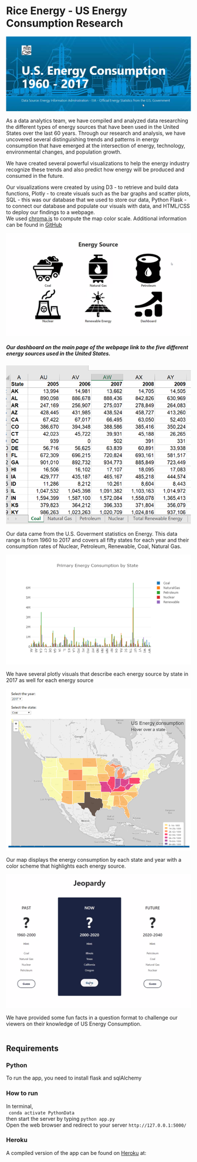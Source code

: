 # Rice Energy - US Energy Consumption Research

![Title](readme_pics/title_pic.PNG)

As a data analytics team, we have compiled and analyzed data researching the different types of energy sources that have been used in the United States over the last 60 years. Through our research and analysis, we have uncovered several distinguishing trends and patterns in energy consumption that have emerged at the intersection of energy, technology, environmental changes, and population growth. 

We have created several powerful visualizations to help the energy industry recognize these trends and also predict how energy will be produced and consumed in the future. 

Our visualizations were created by using D3 - to retrieve and build data functions, Plotly - to create visuals such as the bar graphs and scatter plots, SQL - this was our database that we used to store our data, Python Flask - to connect our database and populate our visuals with data, and HTML/CSS to deploy our findings to a webpage.  
We used [chroma.js](https://vis4.net/chromajs/) to compute the map color scale. Additional information can be found in [GitHub](https://github.com/gka/chroma.js) 

![Main](readme_pics/main_energy.PNG)

##### Our dashboard on the main page of the webpage link to the five different energy sources used in the United States. 

![excel](readme_pics/excel_add.PNG)

Our data came from the U.S. Goverment statistics on Energy. This data range is from 1960 to 2017 and covers all fifty states for each year and their consumption rates of Nuclear, Petroleum, Renewable, Coal, Natural Gas. 

![energygraph](readme_pics/primary_energy.PNG)

We have several plotly visuals that describe each energy source by state in 2017 as well for each energy source

![map](readme_pics/map_pic.PNG)

Our map displays the energy consumption by each state and year with a color scheme that highlights each energy source. 

![Questions](readme_pics/questions_add.PNG)

We have provided some fun facts in a question format to challenge our viewers on their knowledge of US Energy Consumption.
<br><br>
## Requirements
### Python
To run the app, you need to install flask and sqlAlchemy
<br>
### How to run
In terminal, <br>
``` conda activate PythonData``` <br>
then start the server by typing ```python app.py```<br>
Open the web browser and redirect to your server ```http://127.0.0.1:5000/```

### Heroku
A compiled version of the app can be found on [Heroku](https://www.heroku.com/home) at:








